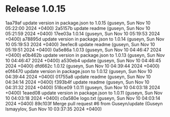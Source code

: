 # Release 1.0.15

1aa79af update version in package.json to 1.0.15 (guseyn, Sun Nov 10 05:22:00 2024 +0400)
2a5157b update readme (guseyn, Sun Nov 10 05:21:59 2024 +0400)
17ee03a 1.0.14 (guseyn, Sun Nov 10 05:19:53 2024 +0400)
a78895d update version in package.json to 1.0.14 (guseyn, Sun Nov 10 05:19:53 2024 +0400)
3ee1ec8 update readme (guseyn, Sun Nov 10 05:19:51 2024 +0400)
0a5e86a 1.0.13 (guseyn, Sun Nov 10 04:46:47 2024 +0400)
e0b462b update version in package.json to 1.0.13 (guseyn, Sun Nov 10 04:46:47 2024 +0400)
a530eb4 update (guseyn, Sun Nov 10 04:46:45 2024 +0400)
dfd662c 1.0.12 (guseyn, Sun Nov 10 04:39:44 2024 +0400)
e0f4470 update version in package.json to 1.0.12 (guseyn, Sun Nov 10 04:39:44 2024 +0400)
01755a8 update readme (guseyn, Sun Nov 10 04:34:14 2024 +0400)
f393b4f update readme (guseyn, Sun Nov 10 04:31:32 2024 +0400)
518ce09 1.0.11 (guseyn, Sun Nov 10 04:03:18 2024 +0400)
1eaed08 update version in package.json to 1.0.11 (guseyn, Sun Nov 10 04:03:18 2024 +0400)
c0a580e logo.txt (guseyn, Sun Nov 10 04:03:14 2024 +0400)
89c103f Merge pull request #6 from Guseyn/update (Guseyn Ismayylov, Sun Nov 10 03:37:35 2024 +0400)
